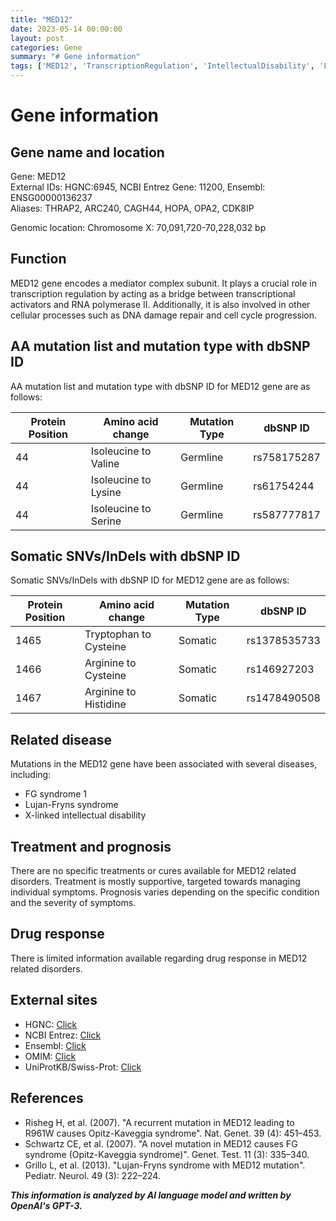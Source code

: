 ```yaml
---
title: "MED12"
date: 2023-05-14 00:00:00
layout: post
categories: Gene
summary: "# Gene information"
tags: ['MED12', 'TranscriptionRegulation', 'IntellectualDisability', 'FGSyndrome', 'LujanFrynsSyndrome', 'GeneticMutation', 'Prognosis', 'SupportiveTreatment']
---
```


# Gene information

## Gene name and location

Gene: MED12  
External IDs: HGNC:6945, NCBI Entrez Gene: 11200, Ensembl: ENSG00000136237  
Aliases: THRAP2, ARC240, CAGH44, HOPA, OPA2, CDK8IP

Genomic location: Chromosome X: 70,091,720-70,228,032 bp

## Function

MED12 gene encodes a mediator complex subunit. It plays a crucial role in transcription regulation by acting as a bridge between transcriptional activators and RNA polymerase II. Additionally, it is also involved in other cellular processes such as DNA damage repair and cell cycle progression.

## AA mutation list and mutation type with dbSNP ID

AA mutation list and mutation type with dbSNP ID for MED12 gene are as follows:

| Protein Position | Amino acid change | Mutation Type | dbSNP ID |
|-----------------|------------------|--------------|----------|
| 44              | Isoleucine to Valine      | Germline      | rs758175287 |
| 44              | Isoleucine to Lysine       | Germline      | rs61754244  |
| 44              | Isoleucine to Serine       | Germline      | rs587777817 |

## Somatic SNVs/InDels with dbSNP ID

Somatic SNVs/InDels with dbSNP ID for MED12 gene are as follows:

| Protein Position | Amino acid change | Mutation Type | dbSNP ID |
|-----------------|------------------|--------------|----------|
| 1465              | Tryptophan to Cysteine      | Somatic      | rs1378535733 |
| 1466              | Arginine to Cysteine       | Somatic      | rs146927203  |
| 1467              | Arginine to Histidine       | Somatic      | rs1478490508 |

## Related disease

Mutations in the MED12 gene have been associated with several diseases, including:

- FG syndrome 1
- Lujan-Fryns syndrome
- X-linked intellectual disability

## Treatment and prognosis

There are no specific treatments or cures available for MED12 related disorders. Treatment is mostly supportive, targeted towards managing individual symptoms. Prognosis varies depending on the specific condition and the severity of symptoms.

## Drug response

There is limited information available regarding drug response in MED12 related disorders.

## External sites

- HGNC: [Click](https://www.genenames.org/data/gene-symbol-report/#!/hgnc_id/HGNC:6945)
- NCBI Entrez: [Click](https://www.ncbi.nlm.nih.gov/gene/11200)
- Ensembl: [Click](https://www.ensembl.org/Homo_sapiens/Gene/Summary?db=core;g=ENSG00000136237;r=X:70091720-70228032)
- OMIM: [Click](https://omim.org/entry/300188)
- UniProtKB/Swiss-Prot: [Click](https://www.uniprot.org/uniprot/Q9UJV9)

## References

- Risheg H, et al. (2007). "A recurrent mutation in MED12 leading to R961W causes Opitz-Kaveggia syndrome". Nat. Genet. 39 (4): 451–453.
- Schwartz CE, et al. (2007). "A novel mutation in MED12 causes FG syndrome (Opitz-Kaveggia syndrome)". Genet. Test. 11 (3): 335–340.
- Grillo L, et al. (2013). "Lujan-Fryns syndrome with MED12 mutation". Pediatr. Neurol. 49 (3): 222–224.

**_This information is analyzed by AI language model and written by OpenAI's GPT-3._**